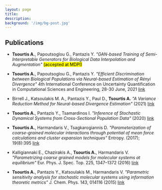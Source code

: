 ```yaml
---
layout: page
title: 
description: 
background: '/img/bg-post.jpg'
---
```


## Publications
- **Tsourtis A.**, Papoutsoglou G., Pantazis Y. *"GAN-based Training of Semi-Interpretable Generators for Biological Data Interpolation and Augmentation"* <mark>(accepted at MDPI)</mark>

- **Tsourtis A.**, Papoutsoglou G., Pantazis Y. *"Efficient Discrimination between Biological Populations via Neural-based Estimation of Rényi Divergence"* 4th International Conference on Uncertainty Quantification in Computational Sciences and Engineering, 28-30 June, 2021 <a href="https://scholar.google.gr/scholar?oi=bibs&cluster=12078736842544018829&btnI=1&hl=en" target="_blank">link</a>

- Birrell J., Katsoulakis M. A., Pantazis Y., Paul D., **Tsourtis A.**  *"A Variance Reduction Method for Neural-based Divergence Estimation"* (2021) <a href="https://openreview.net/pdf?id=6g4VoBTaq6I" target="_blank">link</a>

- **Tsourtis A.**, Pantazis Y., Tsamardinos I. *"Inference of Stochastic Dynamical Systems from Cross-Sectional Population Data"* (2020) <a href="https://arxiv.org/pdf/2012.05055.pdf" target="_blank">link</a>

- **Tsourtis A.**, Harmandaris V., Tsagkarogiannis D. *"Parameterization of coarse-grained molecular interactions through potential of mean force calculations and cluster expansion techniques"* Entropy. (2017); 19(8):395 <a href="https://www.mdpi.com/1099-4300/19/8/395" target="_blank">link</a>

- Kalligiannaki E., Chazirakis A., **Tsourtis A.**, Harmandaris V. *"Parametrizing coarse grained models for molecular systems at equilibrium"* Eur. Phys. J. Spec. Top. 225, 1347–1372 (2016) <a href="https://link.springer.com/article/10.1140/epjst/e2016-60145-x" target="_blank">link</a>

- **Tsourtis A.**, Pantazis Y., Katsoulakis M., Harmandaris V. *"Parametric sensitivity analysis for stochastic molecular systems using information theoretic metrics"* J. Chem. Phys. 143, 014116 (2015) <a href="https://aip.scitation.org/doi/abs/10.1063/1.4922924" target="_blank">link</a>
